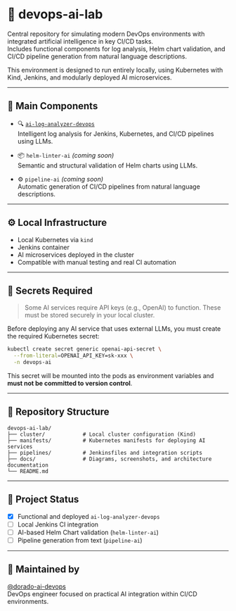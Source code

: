 # 🧪 devops-ai-lab

Central repository for simulating modern DevOps environments with integrated artificial intelligence in key CI/CD tasks.  
Includes functional components for log analysis, Helm chart validation, and CI/CD pipeline generation from natural language descriptions.

This environment is designed to run entirely locally, using Kubernetes with Kind, Jenkins, and modularly deployed AI microservices.

---

## 🧱 Main Components

- 🔍 [`ai-log-analyzer-devops`](https://github.com/dorado-ai-devops/ai-log-analyzer-devops)  
  Intelligent log analysis for Jenkins, Kubernetes, and CI/CD pipelines using LLMs.

- 📦 `helm-linter-ai` *(coming soon)*  
  Semantic and structural validation of Helm charts using LLMs.

- ⚙️ `pipeline-ai` *(coming soon)*  
  Automatic generation of CI/CD pipelines from natural language descriptions.

---

## ⚙️ Local Infrastructure

- Local Kubernetes via `kind`
- Jenkins container
- AI microservices deployed in the cluster
- Compatible with manual testing and real CI automation

---

## 🔐 Secrets Required

> Some AI services require API keys (e.g., OpenAI) to function. These must be stored securely in your local cluster.

Before deploying any AI service that uses external LLMs, you must create the required Kubernetes secret:

```bash
kubectl create secret generic openai-api-secret \
  --from-literal=OPENAI_API_KEY=sk-xxx \
  -n devops-ai
```

This secret will be mounted into the pods as environment variables and **must not be committed to version control**.

---

## 📂 Repository Structure

```
devops-ai-lab/
├── cluster/            # Local cluster configuration (Kind)
├── manifests/          # Kubernetes manifests for deploying AI services
├── pipelines/          # Jenkinsfiles and integration scripts
├── docs/               # Diagrams, screenshots, and architecture documentation
└── README.md
```

---

## 📌 Project Status

- [x] Functional and deployed `ai-log-analyzer-devops`
- [ ] Local Jenkins CI integration
- [ ] AI-based Helm Chart validation (`helm-linter-ai`)
- [ ] Pipeline generation from text (`pipeline-ai`)

---

## 👤 Maintained by

[@dorado-ai-devops](https://github.com/dorado-ai-devops)  
DevOps engineer focused on practical AI integration within CI/CD environments.